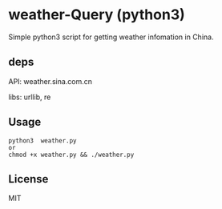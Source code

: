 # weather-Query (python3) 
Simple python3 script for getting weather infomation in China.    

## deps

API: weather.sina.com.cn   

libs: urllib, re   

## Usage
```
python3  weather.py
or
chmod +x weather.py && ./weather.py
```
## License
MIT


